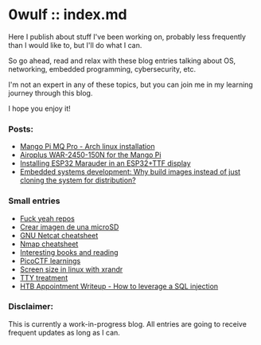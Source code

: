 # 0wulf :: index.md
Here I publish about stuff I've been working on, probably less frequently than I would like to, but I'll do what I can. 

So go ahead, read and relax with these blog entries talking about OS, networking, embedded programming, cybersecurity, etc. 

I'm not an expert in any of these topics, but you can join me in my learning journey through this blog. 

I hope you enjoy it!

### Posts:
- [Mango Pi MQ Pro - Arch linux installation](blog/mangopimqpro.html)
- [Airoplus WAR-2450-150N for the Mango Pi](blog/airoplus-warrior.md)
- [Installing ESP32 Marauder in an ESP32+TTF display](blog/esp32marauder.md)
- [Embedded systems development: Why build images instead of just cloning the system for distribution?](blog/embedded-systems-why-build-images.md)

### Small entries
- [Fuck yeah repos](blog/fuck-yeah-repos.md)
- [Crear imagen de una microSD](blog/crear-imagen-de-una-micro-sd.md)
- [GNU Netcat cheatsheet](blog/netcat-cheatsheet.md)
- [Nmap cheatsheet](blog/nmap-cheatsheet.md)
- [Interesting books and reading](blog/Lecturas.md)
- [PicoCTF learnings](blog/picoCTF-learnings.md)
- [Screen size in linux with xrandr](blog/screen-size-with-xrandr-in-linux.md)
- [TTY treatment](blog/tty-treatment.md)
- [HTB Appointment Writeup - How to leverage a SQL injection](blog/appointment-HTB.md)

### Disclaimer: 
This is currently a work-in-progress blog. All entries are going to receive frequent updates as long as I can.
